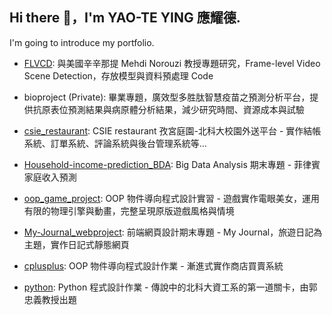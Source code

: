 ## Hi there 👋，I'm YAO-TE YING 應耀德.

<!--
**guyleaf/guyleaf** is a ✨ _special_ ✨ repository because its `README.md` (this file) appears on your GitHub profile.

Here are some ideas to get you started:

- 🔭 I’m currently working on ...
- 🌱 I’m currently learning ...
- 👯 I’m looking to collaborate on ...
- 🤔 I’m looking for help with ...
- 💬 Ask me about ...
- 📫 How to reach me: ...
- 😄 Pronouns: ...
- ⚡ Fun fact: ...
-->

I'm going to introduce my portfolio.
- [FLVCD](https://github.com/guyleaf/FLVCD): 與美國辛辛那提 Mehdi Norouzi 教授專題研究，Frame-level Video Scene Detection，存放模型與資料預處理 Code

- bioproject (Private): 畢業專題，廣效型多胜肽智慧疫苗之預測分析平台，提供抗原表位預測結果與病原體分析結果，減少研究時間、資源成本與試驗

- [csie_restaurant](https://github.com/guyleaf/csie_restaurant): CSIE restaurant 孜宮庭園-北科大校園外送平台 - 實作結帳系統、訂單系統、評論系統與後台管理系統等...

- [Household-income-prediction_BDA](https://github.com/guyleaf/Household-income-prediction_BDA): Big Data Analysis 期末專題 - 菲律賓家庭收入預測

- [oop_game_project](https://github.com/guyleaf/oop_game_project): OOP 物件導向程式設計實習 - 遊戲實作電眼美女，運用有限的物理引擎與動畫，完整呈現原版遊戲風格與情境

- [My-Journal_webproject](https://github.com/guyleaf/My-Journal_webproject): 前端網頁設計期末專題 - My Journal，旅遊日記為主題，實作日記式靜態網頁

- [cplusplus](https://github.com/guyleaf/cplusplus): OOP 物件導向程式設計作業 - 漸進式實作商店買賣系統

- [python](https://github.com/guyleaf/python): Python 程式設計作業 - 傳說中的北科大資工系的第一道關卡，由郭忠義教授出題
